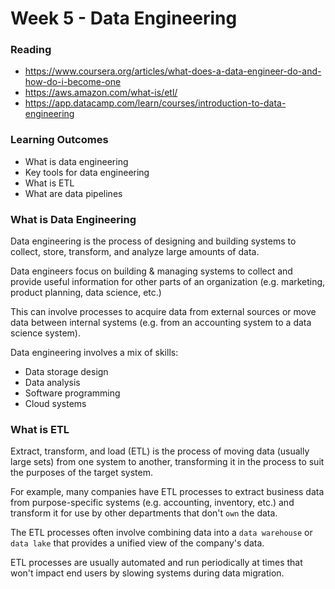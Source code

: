 # Week 5 - Data Engineering

### Reading
- https://www.coursera.org/articles/what-does-a-data-engineer-do-and-how-do-i-become-one
- https://aws.amazon.com/what-is/etl/
- https://app.datacamp.com/learn/courses/introduction-to-data-engineering


### Learning Outcomes
- What is data engineering
- Key tools for data engineering
- What is ETL
- What are data pipelines

### What is Data Engineering

Data engineering is the process of designing and building systems to collect, store, transform, and analyze large amounts of data.

Data engineers focus on building & managing systems to collect and provide useful information for other parts of an organization (e.g. marketing, product planning, data science, etc.)

This can involve processes to acquire data from external sources or move data between internal systems (e.g. from an accounting system to a data science system).

Data engineering involves a mix of skills:
- Data storage design
- Data analysis
- Software programming
- Cloud systems 

### What is ETL

Extract, transform, and load (ETL) is the process of moving data (usually large sets) from one system to another, transforming it in the process to suit the purposes of the target system.

For example, many companies have ETL processes to extract business data from purpose-specific systems (e.g. accounting, inventory, etc.) and transform it for use by other departments that don't `own` the data. 

The ETL processes often involve combining data into a `data warehouse` or `data lake` that provides a unified view of the company's data.

ETL processes are usually automated and run periodically at times that won't impact end users by slowing systems during data migration.